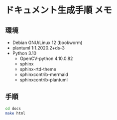 # ドキュメント生成手順 メモ

## 環境
- Debian GNU/Linux 12 (bookworm)
- plantuml 1:1.2020.2+ds-3 
- Python 3.10
    - OpenCV-python 4.10.0.82
    - sphinx
    - sphinx-rtd-theme
    - sphinxcontrib-mermaid
    - sphinxcontrib-plantuml    

## 手順
```bash
cd docs
make html
```
